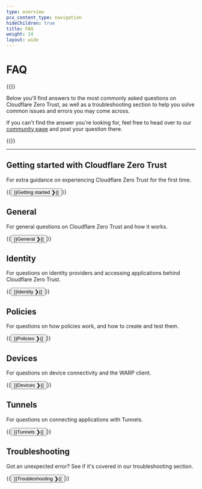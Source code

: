 ```yaml
---
type: overview
pcx_content_type: navigation
hideChildren: true
title: FAQ
weight: 14
layout: wide
---
```


# FAQ

{{<content-column>}}

Below you'll find answers to the most commonly asked questions on Cloudflare Zero Trust, as well as a troubleshooting section to help you solve common issues and errors you may come across.

If you can't find the answer you're looking for, feel free to head over to our [community page](https://community.cloudflare.com/) and post your question there.

{{</content-column>}}

---

## Getting started with Cloudflare Zero Trust

For extra guidance on experiencing Cloudflare Zero Trust for the first time.

{{<button type="primary" href="/cloudflare-one/faq/teams-getting-started-faq/">}}Getting started ❯{{</button>}}

## General

For general questions on Cloudflare Zero Trust and how it works.

{{<button type="primary" href="/cloudflare-one/faq/teams-general-faq/">}}General ❯{{</button>}}

## Identity

For questions on identity providers and accessing applications behind Cloudflare Zero Trust.

{{<button type="primary" href="/cloudflare-one/faq/teams-authentication-faq/">}}Identity ❯{{</button>}}

## Policies

For questions on how policies work, and how to create and test them.

{{<button type="primary" href="/cloudflare-one/faq/teams-policies-faq/">}}Policies ❯{{</button>}}

## Devices

For questions on device connectivity and the WARP client.

{{<button type="primary" href="/cloudflare-one/faq/teams-devices-faq/">}}Devices ❯{{</button>}}

## Tunnels

For questions on connecting applications with Tunnels.

{{<button type="primary" href="/cloudflare-one/faq/cloudflare-tunnels-faq/">}}Tunnels ❯{{</button>}}

## Troubleshooting

Got an unexpected error? See if it's covered in our troubleshooting section.

{{<button type="primary" href="/cloudflare-one/faq/teams-troubleshooting/">}}Troubleshooting ❯{{</button>}}
